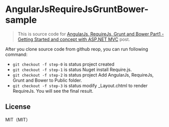 ﻿AngularJsRequireJsGruntBower-sample
===================================

> This is source code for [AngularJs, RequireJs, Grunt and Bower Part1 - Getting Started and concept with ASP.NET MVC]() post.

After you clone source code from github reop, you can run following command:

* `git checkout -f step-0` is status project created
* `git checkout -f step-1` is status Nuget install Require.js.
* `git checkout -f step-2` is status project Add AngularJs, RequireJs, Grunt and Bower to Public folder.
* `git checkout -f step-3` is status modify _Layout.chtml to render RequireJs. You will see the final result.

## License
MIT（MIT）